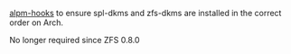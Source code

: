 [alpm-hooks](https://www.archlinux.org/pacman/alpm-hooks.5.html) to ensure spl-dkms and zfs-dkms are installed in the correct order on Arch.

No longer required since ZFS 0.8.0
